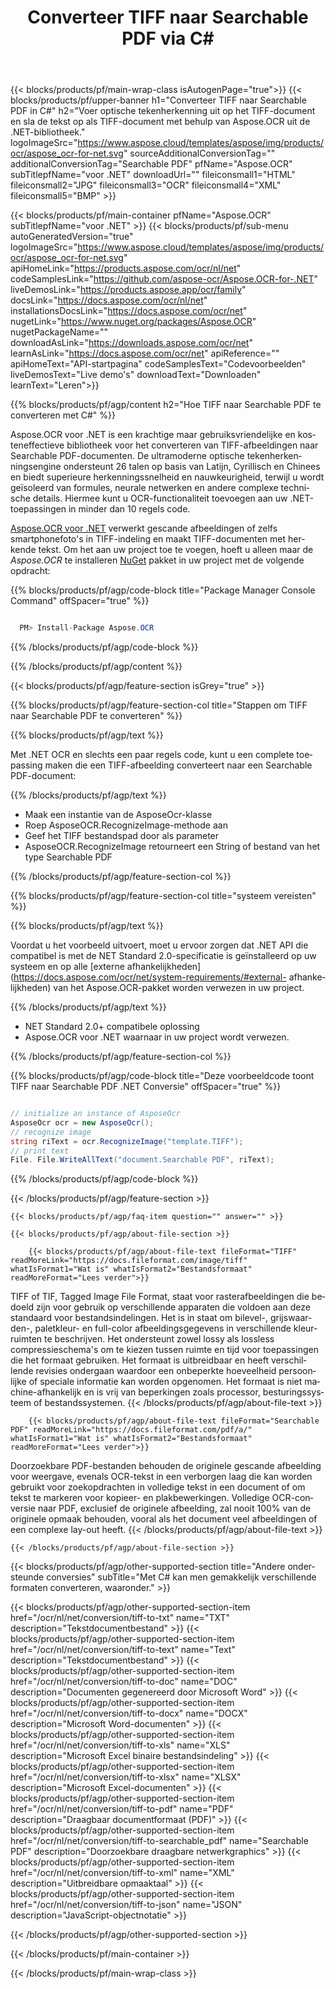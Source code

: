 ﻿---
title: Converteer TIFF naar Searchable PDF via C# 
weight: 3920
url: /nl/net/conversion/tiff-to-searchable_pdf/ 
lang: nl
langdirlevel: 2
locales: ja,it,ru,de,es,fr,nl,id,lt,pl,pt,vi,tr,ko
description: Voorbeeldcode voor TIFF naar Searchable PDF C#-conversie. Gebruik API-voorbeeldcode voor batch TIFF-bestanden naar Searchable PDF-conversie binnen VB.NET, Asp.NET of een op .NET gebaseerde toepassing.
---

{{< blocks/products/pf/main-wrap-class isAutogenPage="true">}}
{{< blocks/products/pf/upper-banner h1="Converteer TIFF naar Searchable PDF in C#" h2="Voer optische tekenherkenning uit op het TIFF-document en sla de tekst op als TIFF-document met behulp van Aspose.OCR uit de .NET-bibliotheek." logoImageSrc="https://www.aspose.cloud/templates/aspose/img/products/ocr/aspose_ocr-for-net.svg" sourceAdditionalConversionTag="" additionalConversionTag="Searchable PDF" pfName="Aspose.OCR" subTitlepfName="voor .NET" downloadUrl="" fileiconsmall1="HTML" fileiconsmall2="JPG" fileiconsmall3="OCR" fileiconsmall4="XML" fileiconsmall5="BMP" >}}


{{< blocks/products/pf/main-container pfName="Aspose.OCR" subTitlepfName="voor .NET" >}}
{{< blocks/products/pf/sub-menu autoGeneratedVersion="true" logoImageSrc="https://www.aspose.cloud/templates/aspose/img/products/ocr/aspose_ocr-for-net.svg" apiHomeLink="https://products.aspose.com/ocr/nl/net" codeSamplesLink="https://github.com/aspose-ocr/Aspose.OCR-for-.NET" liveDemosLink="https://products.aspose.app/ocr/family" docsLink="https://docs.aspose.com/ocr/nl/net" installationsDocsLink="https://docs.aspose.com/ocr/net" nugetLink="https://www.nuget.org/packages/Aspose.OCR" nugetPackageName="" downloadAsLink="https://downloads.aspose.com/ocr/net" learnAsLink="https://docs.aspose.com/ocr/net" apiReference="" apiHomeText="API-startpagina" codeSamplesText="Codevoorbeelden" liveDemosText="Live demo's" downloadText="Downloaden" learnText="Leren">}}

{{% blocks/products/pf/agp/content h2="Hoe TIFF naar Searchable PDF te converteren met C#" %}}

Aspose.OCR voor .NET is een krachtige maar gebruiksvriendelijke en kosteneffectieve bibliotheek voor het converteren van TIFF-afbeeldingen naar Searchable PDF-documenten. De ultramoderne optische tekenherkenningsengine ondersteunt 26 talen op basis van Latijn, Cyrillisch en Chinees en biedt superieure herkenningssnelheid en nauwkeurigheid, terwijl u wordt geïsoleerd van formules, neurale netwerken en andere complexe technische details. Hiermee kunt u OCR-functionaliteit toevoegen aan uw .NET-toepassingen in minder dan 10 regels code.

[Aspose.OCR voor .NET](https://products.aspose.com/ocr/net)
 verwerkt gescande afbeeldingen of zelfs smartphonefoto's in TIFF-indeling en maakt TIFF-documenten met herkende tekst. Om het aan uw project toe te voegen, hoeft u alleen maar de *Aspose.OCR* te installeren
 [NuGet](https://www.nuget.org/packages/aspose.ocr)
 pakket in uw project met de volgende opdracht:

{{% blocks/products/pf/agp/code-block title="Package Manager Console Command" offSpacer="true" %}}

```cs

  PM> Install-Package Aspose.OCR

```

{{% /blocks/products/pf/agp/code-block %}}

{{% /blocks/products/pf/agp/content %}}

{{< blocks/products/pf/agp/feature-section isGrey="true" >}}

{{% blocks/products/pf/agp/feature-section-col title="Stappen om TIFF naar Searchable PDF te converteren" %}}

{{% blocks/products/pf/agp/text %}}

Met .NET OCR en slechts een paar regels code, kunt u een complete toepassing maken die een TIFF-afbeelding converteert naar een Searchable PDF-document:

{{% /blocks/products/pf/agp/text %}}

+ Maak een instantie van de AsposeOcr-klasse
+ Roep AsposeOCR.RecognizeImage-methode aan
+ Geef het TIFF bestandspad door als parameter
+ AsposeOCR.RecognizeImage retourneert een String of bestand van het type Searchable PDF

{{% /blocks/products/pf/agp/feature-section-col %}}

{{% blocks/products/pf/agp/feature-section-col title="systeem vereisten" %}}

{{% blocks/products/pf/agp/text %}}

Voordat u het voorbeeld uitvoert, moet u ervoor zorgen dat .NET API die compatibel is met de NET Standard 2.0-specificatie is geïnstalleerd op uw systeem en op alle [externe afhankelijkheden](https://docs.aspose.com/ocr/net/system-requirements/#external- afhankelijkheden) van het Aspose.OCR-pakket worden verwezen in uw project.

{{% /blocks/products/pf/agp/text %}}

- NET Standard 2.0+ compatibele oplossing
- Aspose.OCR voor .NET waarnaar in uw project wordt verwezen.

{{% /blocks/products/pf/agp/feature-section-col %}}

{{% blocks/products/pf/agp/code-block title="Deze voorbeeldcode toont TIFF naar Searchable PDF .NET Conversie" offSpacer="true" %}}

```cs

// initialize an instance of AsposeOcr
AsposeOcr ocr = new AsposeOcr();
// recognize image
string riText = ocr.RecognizeImage("template.TIFF");
// print text
File. File.WriteAllText("document.Searchable PDF", riText);

```

{{% /blocks/products/pf/agp/code-block %}}

{{< /blocks/products/pf/agp/feature-section >}}

    {{< blocks/products/pf/agp/faq-item question="" answer="" >}}

    {{< blocks/products/pf/agp/about-file-section >}}
       
        {{< blocks/products/pf/agp/about-file-text fileFormat="TIFF" readMoreLink="https://docs.fileformat.com/image/tiff" whatIsFormat1="Wat is" whatIsFormat2="Bestandsformaat" readMoreFormat="Lees verder">}}
TIFF of TIF, Tagged Image File Format, staat voor rasterafbeeldingen die bedoeld zijn voor gebruik op verschillende apparaten die voldoen aan deze standaard voor bestandsindelingen. Het is in staat om bilevel-, grijswaarden-, paletkleur- en full-color afbeeldingsgegevens in verschillende kleurruimten te beschrijven. Het ondersteunt zowel lossy als lossless compressieschema's om te kiezen tussen ruimte en tijd voor toepassingen die het formaat gebruiken. Het formaat is uitbreidbaar en heeft verschillende revisies ondergaan waardoor een onbeperkte hoeveelheid persoonlijke of speciale informatie kan worden opgenomen. Het formaat is niet machine-afhankelijk en is vrij van beperkingen zoals processor, besturingssysteem of bestandssystemen.
        {{< /blocks/products/pf/agp/about-file-text >}}

        {{< blocks/products/pf/agp/about-file-text fileFormat="Searchable PDF" readMoreLink="https://docs.fileformat.com/pdf/a/" whatIsFormat1="Wat is" whatIsFormat2="Bestandsformaat" readMoreFormat="Lees verder">}}
Doorzoekbare PDF-bestanden behouden de originele gescande afbeelding voor weergave, evenals OCR-tekst in een verborgen laag die kan worden gebruikt voor zoekopdrachten in volledige tekst in een document of om tekst te markeren voor kopieer- en plakbewerkingen.
Volledige OCR-conversie naar PDF, exclusief de originele afbeelding, zal nooit 100% van de originele opmaak behouden, vooral als het document veel afbeeldingen of een complexe lay-out heeft.
        {{< /blocks/products/pf/agp/about-file-text >}}

    {{< /blocks/products/pf/agp/about-file-section >}}

<!-- aboutfile Ends -->

{{< blocks/products/pf/agp/other-supported-section title="Andere ondersteunde conversies" subTitle="Met C# kan men gemakkelijk verschillende formaten converteren, waaronder." >}}

{{< blocks/products/pf/agp/other-supported-section-item href="/ocr/nl/net/conversion/tiff-to-txt" name="TXT" description="Tekstdocumentbestand" >}}
{{< blocks/products/pf/agp/other-supported-section-item href="/ocr/nl/net/conversion/tiff-to-text" name="Text" description="Tekstdocumentbestand" >}}
{{< blocks/products/pf/agp/other-supported-section-item href="/ocr/nl/net/conversion/tiff-to-doc" name="DOC" description="Documenten gegenereerd door Microsoft Word" >}}
{{< blocks/products/pf/agp/other-supported-section-item href="/ocr/nl/net/conversion/tiff-to-docx" name="DOCX" description="Microsoft Word-documenten" >}}
{{< blocks/products/pf/agp/other-supported-section-item href="/ocr/nl/net/conversion/tiff-to-xls" name="XLS" description="Microsoft Excel binaire bestandsindeling" >}}
{{< blocks/products/pf/agp/other-supported-section-item href="/ocr/nl/net/conversion/tiff-to-xlsx" name="XLSX" description="Microsoft Excel-documenten" >}}
{{< blocks/products/pf/agp/other-supported-section-item href="/ocr/nl/net/conversion/tiff-to-pdf" name="PDF" description="Draagbaar documentformaat (PDF)" >}}
{{< blocks/products/pf/agp/other-supported-section-item href="/ocr/nl/net/conversion/tiff-to-searchable_pdf" name="Searchable PDF" description="Doorzoekbare draagbare netwerkgraphics" >}}
{{< blocks/products/pf/agp/other-supported-section-item href="/ocr/nl/net/conversion/tiff-to-xml" name="XML" description="Uitbreidbare opmaaktaal" >}}
{{< blocks/products/pf/agp/other-supported-section-item href="/ocr/nl/net/conversion/tiff-to-json" name="JSON" description="JavaScript-objectnotatie" >}}

{{< /blocks/products/pf/agp/other-supported-section >}}

{{< /blocks/products/pf/main-container >}}
    
{{< /blocks/products/pf/main-wrap-class >}}
